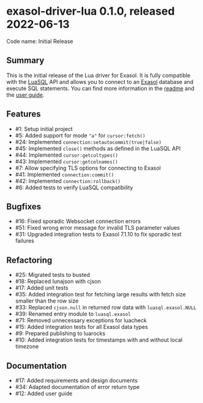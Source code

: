 # exasol-driver-lua 0.1.0, released 2022-06-13

Code name: Initial Release

## Summary

This is the initial release of the Lua driver for Exasol. It is fully compatible with the [LuaSQL](https://keplerproject.github.io/luasql/) API and allows you to connect to an [Exasol](https://www.exasol.com/) database and execute SQL statements. You can find more information in the [readme](../../README.md) and the [user guide](../user_guide/user_guide.md).

## Features

* #1: Setup initial project
* #5: Added support for mode `"a"` for `cursor:fetch()`
* #24: Implemented `connection:setautocommit(true|false)`
* #45: Implemented `close()` methods as defined in the LuaSQL API
* #44: Implemented `cursor:getcoltypes()`
* #43: Implemented `cursor:getcolnames()`
* #7: Allow specifying TLS options for connecting to Exasol
* #41: Implemented `connection:commit()`
* #42: Implemented `connection:rollback()`
* #6: Added tests to verify LuaSQL compatibility

## Bugfixes

* #16: Fixed sporadic Websocket connection errors
* #51: Fixed wrong error message for invalid TLS parameter values
* #31: Upgraded integration tests to Exasol 7.1.10 to fix sporadic test failures

## Refactoring

* #25: Migrated tests to busted
* #18: Replaced lunajson with cjson
* #17: Added unit tests
* #35: Added integration test for fetching large results with fetch size smaller than the row size
* #33: Replaced `cjson.null` in returned row data with `luasql.exasol.NULL`
* #39: Renamed entry module to `luasql.exasol`
* #71: Removed unnecessary exceptions for luacheck
* #15: Added integration tests for all Exasol data types
* #9: Prepared publishing to luarocks
* #10: Added integration tests for timestamps with and without local timezone

## Documentation

* #17: Added requirements and design documents
* #34: Adapted documentation of error return type
* #12: Added user guide
